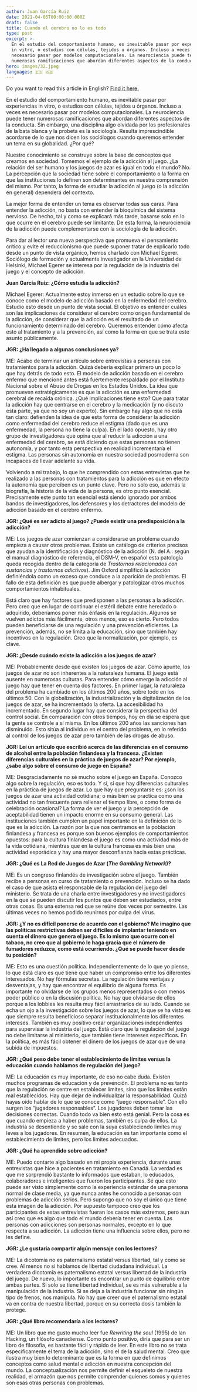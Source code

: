 ```yaml
---
author: Juan García Ruiz
date: 2021-04-05T00:00:00.000Z
draft: false
title: Cuando el cerebro no lo es todo
type: post
excerpt: >-
  En el estudio del comportamiento humano, es inevitable pasar por experiencias
  in vitro, o estudios con células, tejidos u órganos. Incluso a veces es
  necesario pasar por modelos computacionales. La neurociencia puede tener
  numerosas ramificaciones que abordan diferentes aspectos de la conducta.
hero: images/32.jpeg
languages: 🇪🇸 🇬🇧 
---
```

<span class="clarification-box">
Do you want to read this article in English? <a href="/When-the-brain-falls-short">Find it here.</a>
</span>

En el estudio del comportamiento humano, es inevitable pasar por experiencias in vitro, o estudios con células, tejidos u órganos. Incluso a veces es necesario pasar por modelos computacionales. La neurociencia puede tener numerosas ramificaciones que abordan diferentes aspectos de la conducta. Sin embargo, una disciplina algo olvidada por los profesionales de la bata blanca y la probeta es la sociología. Resulta imprescindible acordarse de lo que nos dicen los sociólogos cuando queremos entender un tema en su globalidad. ¿Por qué?

Nuestro conocimiento se construye sobre la base de conceptos que creamos en sociedad. Tomemos el ejemplo de la adicción al juego. ¿La relación del ser humano y los juegos de azar es igual en todo el mundo? No. La percepción que la sociedad tiene sobre el comportamiento o la forma en que las instituciones lo definen son determinantes en nuestra comprensión del mismo. Por tanto, la forma de estudiar la adicción al juego (o la adicción en general) dependerá del contexto. 

La mejor forma de entender un tema es observar todas sus caras. Para entender la adicción, no basta con entender la bioquímica del sistema nervioso. De hecho, tal y como se explicará más tarde, basarse solo en lo que ocurre en el cerebro puede ser limitante. De esta forma, la neurociencia de la adicción puede complementarse con la sociología de la adicción. 

Para dar al lector una nueva perspectiva que promueva el pensamiento crítico y evite el reduccionismo que puede suponer tratar de explicarlo todo desde un punto de vista orgánico, hemos charlado con Michael Egerer. Sociólogo de formación y actualmente investigador en la Universidad de Helsinki, Michael Egerer se interesa por la regulación de la industria del juego y el concepto de adicción.

**Juan García Ruiz: ¿Cómo estudia la adicción?**

Michael Egerer: Actualmente estoy inmerso en un estudio sobre lo que se conoce como el modelo de adicción basado en la enfermedad del cerebro. Estudio esto desde un punto de vista social. El objetivo es entender cuáles son las implicaciones de considerar el cerebro como origen fundamental de la adicción, de considerar que la adicción es el resultado de un funcionamiento determinado del cerebro. Queremos entender cómo afecta esto al tratamiento y a la prevención, así como la forma en que se trata este asunto públicamente.

**JGR: ¿Ha llegado a algunas conclusiones ya?**

ME: Acabo de terminar un artículo sobre entrevistas a personas con tratamientos para la adicción. Quizá debería explicar primero un poco lo que hay detrás de todo esto. El modelo de adicción basado en el cerebro enfermo que mencioné antes está fuertemente respaldado por el Instituto Nacional sobre el Abuso de Drogas en los Estados Unidos. La idea que promueven estratégicamente es que la adicción es una enfermedad cerebral de recaída crónica. ¿Qué implicaciones tiene esto? Que para tratar la adicción hay que centrarse en el cerebro y la medicación (y no discuto esta parte, ya que no soy un experto). Sin embargo hay algo que no está tan claro: defienden la idea de que esta forma de considerar la adicción como enfermedad del cerebro reduce el estigma (dado que es una enfermedad, la persona no tiene la culpa). En el lado opuesto, hay otro grupo de investigadores que opina que al reducir la adicción a una enfermedad del cerebro, se está diciendo que estas personas no tienen autonomía, y por tanto esta perspectiva en realidad incrementaría el estigma. Las personas sin autonomía en nuestra sociedad posmoderna son incapaces de llevar adelante su vida.

Volviendo a mi trabajo, lo que he comprendido con estas entrevistas que he realizado a las personas con tratamientos para la adicción es que en efecto la autonomía que perciben es un punto clave. Pero no solo eso, además la biografía, la historia de la vida de la persona, es otro punto esencial. Precisamente este punto tan esencial está siendo ignorado por ambos bandos de investigadores, los defensores y los detractores del modelo de adicción basado en el cerebro enfermo.

**JGR: ¿Qué es ser adicto al juego? ¿Puede existir una predisposición a la adicción?**

ME: Los juegos de azar comienzan a considerarse un problema cuando empieza a causar otros problemas. Existe un catálogo de criterios precisos que ayudan a la identificación y diagnóstico de la adicción (N. del A.: según el manual diagnóstico de referencia, el DSM-V, en español esta patología queda recogida dentro de la categoría de *Trastornos relacionados con sustancias y trastornos adictivos*). Jim Oxford simplificó la adicción definiéndola como un exceso que conduce a la aparición de problemas. El fallo de esta definición es que puede albergar y patologizar otros muchos comportamientos inhabituales.

Está claro que hay factores que predisponen a las personas a la adicción. Pero creo que en lugar de continuar el estéril debate entre heredado o adquirido, deberíamos poner más énfasis en la regulación. Algunos se vuelven adictos más fácilmente, otros menos, eso es cierto. Pero todos pueden beneficiarse de una regulación y una prevención eficientes. La prevención, además, no se limita a la educación, sino que también hay incentivos en la regulación. Creo que la normalización, por ejemplo, es clave.

**JGR: ¿Desde cuándo existe la adicción a los juegos de azar?**

ME: Probablemente desde que existen los juegos de azar. Como apunte, los juegos de azar no son inherentes a la naturaleza humana. El juego está ausente en numerosas culturas. Para entender cómo emerge la adicción al juego hay que tener en cuenta dos factores. En primer lugar, la naturaleza del problema ha cambiado en los últimos 200 años, sobre todo en los últimos 50. Con la globalización, la industrialización y la digitalización de los juegos de azar, se ha incrementado la oferta. La accesibilidad ha incrementado. En segundo lugar hay que considerar la perspectiva del control social. En comparación con otros tiempos, hoy en día se espera que la gente se controle a sí misma. En los últimos 200 años las sanciones han disminuido. Esto sitúa al individuo en el centro del problema, en lo referido al control de los juegos de azar pero también de las drogas de abuso.

**JGR: Leí un artículo que escribió acerca de las diferencias en el consumo de alcohol entre la población finlandesa y la francesa. ¿Existen diferencias culturales en la práctica de juegos de azar? Por ejemplo, ¿sabe algo sobre el consumo de juego en España?**

ME: Desgraciadamente no sé mucho sobre el juego en España. Conozco algo sobre la regulación, eso es todo. Y sí, sí que hay diferencias culturales en la práctica de juegos de azar. Lo que hay que preguntarse es: ¿son los juegos de azar una actividad cotidiana; o más bien se practica como una actividad no tan frecuente para rellenar el tiempo libre, o como forma de celebración ocasional? La forma de ver el juego y la percepción de aceptabilidad tienen un impacto enorme en su consumo general. Las instituciones también cumplen un papel importante en la definición de lo que es la adicción. La razón por la que nos centramos en la población finlandesa y francesa es porque son buenos ejemplos de comportamientos opuestos: para la cultura finlandesa el juego es como una actividad más de la vida cotidiana, mientras que en la cultura francesa es más bien una actividad esporádica y hay una mayor desconfianza hacia estas prácticas.

**JGR: ¿Qué es La Red de Juegos de Azar (*The Gambling Network*)?**

ME: Es un congreso finlandés de investigación sobre el juego. También recibe a personas en curso de tratamiento o prevención. Incluso se ha dado el caso de que asista el responsable de la regulación del juego del ministerio. Se trata de una charla entre investigadores y no investigadores en la que se pueden discutir los puntos que deben ser estudiados, entre otras cosas. Es una extensa red que se reúne dos veces por semestre. Las últimas veces no hemos podido reunirnos por culpa del virus.

**JGR: ¿Y no es difícil ponerse de acuerdo con el gobierno? Me imagino que las políticas restrictivas deben ser difíciles de implantar teniendo en cuenta el dinero que genera el juego. Es lo mismo que ocurre con el tabaco, no creo que al gobierno le haga gracia que el número de fumadores reduzca, como está ocurriendo. ¿Qué se puede hacer desde tu posición?**

ME: Esto es una cuestión política. Independientemente de lo que yo piense, lo que está claro es que tiene que haber un compromiso entre los diferentes interesados. No hay fórmulas secretas. La regulación tiene ventajas y desventajas, y hay que encontrar el equilibrio de alguna forma. Es importante no olvidarse de los grupos menos representados o con menos poder público o en la discusión política. No hay que olvidarse de ellos porque a los lobbies les resulta muy fácil arrastrarlos de su lado. Cuando se echa un ojo a la investigación sobre los juegos de azar, lo que se ha visto es que siempre resulta beneficioso separar institucionalmente los diferentes intereses. También es muy positivo crear organizaciones independientes para supervisar la industria del juego. Está claro que la regulación del juego no debe limitarse al ministerio, que también tiene intereses específicos. En la política, es más fácil obtener el dinero de los juegos de azar que de una subida de impuestos.

**JGR: ¿Qué peso debe tener el establecimiento de límites versus la educación cuando hablamos de regulación del juego?**

ME: La educación es muy importante, de eso no cabe duda. Existen muchos programas de educación y de prevención. El problema no es tanto que la regulación se centre en establecer límites, sino que los límites están mal establecidos. Hay que dejar de individualizar la responsabilidad. Quizá hayas oído hablar de lo que se conoce como “juego responsable”. Con ello surgen los “jugadores responsables”. Los jugadores deben tomar las decisiones correctas. Cuando todo va bien esto está genial. Pero la cosa es que cuando empieza a haber problemas, también es culpa de ellos. La industria se desentiende y se sale con la suya estableciendo limites muy leves a los jugadores. En resumen, la educación es tan importante como el establecimiento de límites, pero los limites adecuados.

**JGR: ¿Qué ha aprendido sobre adicción?**

ME: Puedo contarte algo basado en mi propia experiencia, durante unas entrevistas que hice a pacientes en tratamiento en Canadá. La verdad es que me sorprendió bastante lo informados que estaban, lo educados, colaboradores e inteligentes que fueron los participantes. Sé que esto puede ser visto simplemente como la experiencia estándar de una persona normal de clase media, ya que nunca antes he conocido a personas con problemas de adicción serios. Pero supongo que no soy el único que tiene esta imagen de la adicción. Por supuesto tampoco creo que los participantes de estas entrevistas fueran los casos más extremos, pero aun así creo que es algo que todo el mundo debería tener en cuenta. Las personas con adicciones son personas normales, excepto en lo que respecta a su adicción. La adicción tiene una influencia sobre ellos, pero no les define.

**JGR: ¿Le gustaría compartir algún mensaje con los lectores?**

ME: La dicotomía no es paternalismo estatal versus libertad, tal y como se cree. Al menos no si hablamos de libertad ciudadana individual. La verdadera dicotomía es paternalismo estatal versus libertad de la industria del juego. De nuevo, lo importante es encontrar un punto de equilibrio entre ambas partes. Si solo se tiene libertad individual, se es más vulnerable a la manipulación de la industria. Si se deja a la industria funcionar sin ningún tipo de frenos, nos manipula. No hay que creer que el paternalismo estatal va en contra de nuestra libertad, porque en su correcta dosis también la protege.

**JGR: ¿Qué libro recomendaría a los lectores?**

ME: Un libro que me gusto mucho leer fue *Rewriting the soul* (1995) de Ian Hacking, un filósofo canadiense. Como punto positivo, diría que para ser un libro de filosofía, es bastante fácil y rápido de leer. En este libro no se trata específicamente el tema de la adicción, sino el de la salud mental. Creo que ilustra muy bien lo determinante que es la forma en que definimos conceptos como salud mental o adicción en nuestra concepción del mundo. La conceptualización nos permite definir el esqueleto de nuestra realidad, el armazón que nos permite comprender quienes somos y quienes son esas otras personas con problemas.
